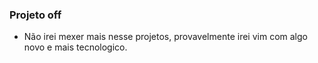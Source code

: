 ### Projeto off 

- Não irei mexer mais nesse projetos, provavelmente irei vim com algo novo e mais tecnologico.
